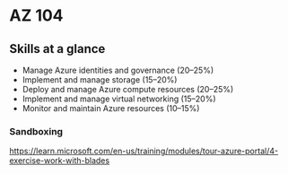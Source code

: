 # AZ 104 

## Skills at a glance

- Manage Azure identities and governance (20–25%)
- Implement and manage storage (15–20%)
- Deploy and manage Azure compute resources (20–25%)
- Implement and manage virtual networking (15–20%)
- Monitor and maintain Azure resources (10–15%)


### Sandboxing
https://learn.microsoft.com/en-us/training/modules/tour-azure-portal/4-exercise-work-with-blades
